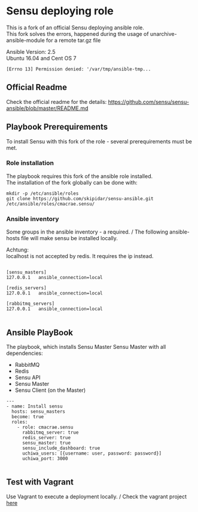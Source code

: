 # Sensu deploying role
This is a fork of an official Sensu deploying ansible role. \
This fork solves the errors, happened during the usage of unarchive-ansible-module for a remote tar.gz file

Ansible Version: 2.5 \
Ubuntu 16.04 and Cent OS 7

```
[Errno 13] Permission denied: '/var/tmp/ansible-tmp...
```


## Official Readme
Check the official readme for the details:
https://github.com/sensu/sensu-ansible/blob/master/README.md



## Playbook Prerequirements

To install Sensu with this fork of the role - several prerequirements must be met.


### Role installation

The playbook requires this fork of the ansible role installed. \
The installation of the fork globally can be done with:

```
mkdir -p /etc/ansible/roles
git clone https://github.com/skipidar/sensu-ansible.git /etc/ansible/roles/cmacrae.sensu/
```

### Ansible inventory 
Some groups in the ansible inventory - a required. /
The following ansible-hosts file will make sensu be installed locally.

Achtung: \
localhost is not accepted by redis. It requires the ip instead.

```

[sensu_masters]
127.0.0.1   ansible_connection=local

[redis_servers]
127.0.0.1   ansible_connection=local

[rabbitmq_servers]
127.0.0.1   ansible_connection=local
			
```




## Ansible PlayBook

The playbook, which installs  Sensu Master Sensu Master with all dependencies:
 - RabbitMQ
 - Redis
 - Sensu API
 - Sensu Master
 - Sensu Client (on the Master)


```
---
- name: Install sensu
  hosts: sensu_masters
  become: true
  roles:
    - role: cmacrae.sensu
      rabbitmq_server: true
      redis_server: true
      sensu_master: true
      sensu_include_dashboard: true         
      uchiwa_users: [{username: user, password: password}]
      uchiwa_port: 3000
      
```

## Test with Vagrant
Use Vagrant to execute a deployment locally. /
Check the vagrant project [here](https://github.com/skipidar/sensu-ansible/tree/master/tests)

